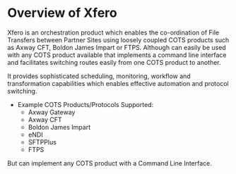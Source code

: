 # Overview of Xfero

Xfero is an orchestration product which enables the co-ordination of File Transfers between Partner Sites using loosely coupled COTS products such as Axway CFT, Boldon James Impart or FTPS. Although can easily be used with any COTS product available that implements a command line interface and facilitates switching routes easily from one COTS product to another.

It provides sophisticated scheduling, monitoring, workflow and transformation capabilities which enables effective automation and protocol switching.

* Example COTS Products/Protocols Supported:
  * Axway Gateway
  * Axway CFT
  * Boldon James Impart
  * eNDI
  * SFTPPlus
  * FTPS

But can implement any COTS product with a Command Line Interface.
